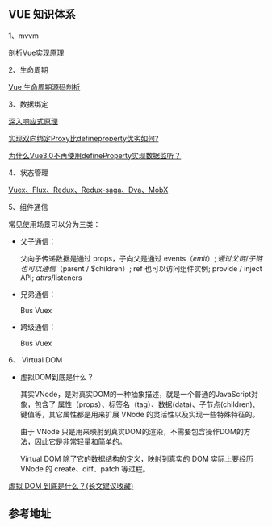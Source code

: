 
## VUE 知识体系

1、mvvm

[剖析Vue实现原理](./mvvm.md)

2、生命周期 

[Vue 生命周期源码剖析 ](https://ustbhuangyi.github.io/vue-analysis/v2/components/lifecycle.html)

3、数据绑定 

[深入响应式原理](https://ustbhuangyi.github.io/vue-analysis/v2/reactive/)

[实现双向绑定Proxy比defineproperty优劣如何?](https://juejin.im/post/5acd0c8a6fb9a028da7cdfaf)

[为什么Vue3.0不再使用defineProperty实现数据监听？](https://mp.weixin.qq.com/s/O8iL4o8oPpqTm4URRveOIA)

4、状态管理

[Vuex、Flux、Redux、Redux-saga、Dva、MobX](https://zhuanlan.zhihu.com/p/53599723)

5、组件通信

常见使用场景可以分为三类：

- 父子通信：

  父向子传递数据是通过 props，子向父是通过 events（$emit）;
  通过父链 / 子链也可以通信（$parent / $children）;
  ref 也可以访问组件实例;
  provide / inject API;
  $attrs/$listeners
  
- 兄弟通信：

  Bus
  Vuex
  
- 跨级通信：

  Bus
  Vuex
  
6、 Virtual DOM
 
- 虚拟DOM到底是什么？
 
    其实VNode，是对真实DOM的一种抽象描述，就是一个普通的JavaScript对象，包含了 属性（props）、标签名（tag）、数据(data)、子节点(children)、键值等，其它属性都是用来扩展 VNode 的灵活性以及实现一些特殊特征的。

    由于 VNode 只是用来映射到真实DOM的渲染，不需要包含操作DOM的方法，因此它是非常轻量和简单的。

    Virtual DOM 除了它的数据结构的定义，映射到真实的 DOM 实际上要经历 VNode 的 create、diff、patch 等过程。


[虚拟 DOM 到底是什么？(长文建议收藏)](https://mp.weixin.qq.com/s/oAlVmZ4Hbt2VhOwFEkNEhw)

## 参考地址

[](https://juejin.im/post/5e8b163ff265da47ee3f54a6)
